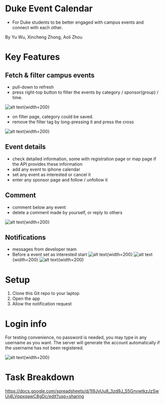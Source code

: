 # Duke Event Calendar
- For Duke students to be better engaged with campus events and connect with each other.

By Yu Wu, Xincheng Zhong, Aoli Zhou

# Key Features
## Fetch & filter campus events 
- pull-down to refresh
- press right-top button to filter the events by category / sponsor(group) / time.
 
![alt text](https://gitlab.oit.duke.edu/kits/ECE-564-01-F23/projects/new-bee/-/raw/main/ReadmeImg/refresh.png?ref_type=heads){width=200}
- on filter page, category could be saved.
- remove the filter tag by long-pressing it and press the cross

![alt text](https://gitlab.oit.duke.edu/kits/ECE-564-01-F23/projects/new-bee/-/raw/main/ReadmeImg/filterpage.jpeg?ref_type=heads){width=200}

## Event details
- check detailed information, some with registration page or map page if the API provides these information
- add any event to iphone calendar
- set any event as interested or cancel it
- enter any sponsor page and follow / unfollow it

## Comment
- comment below any event
- delete a comment made by yourself, or reply to others

![alt text](https://gitlab.oit.duke.edu/kits/ECE-564-01-F23/projects/new-bee/-/raw/main/ReadmeImg/%20comment.png?ref_type=heads){width=200}

## Notifications
- messages from developer team
- Before a event set as interested start
![alt text](https://gitlab.oit.duke.edu/kits/ECE-564-01-F23/projects/new-bee/-/raw/main/ReadmeImg/noti.png?ref_type=heads){width=200}
![alt text](https://gitlab.oit.duke.edu/kits/ECE-564-01-F23/projects/new-bee/-/raw/main/ReadmeImg/noti_on_lock.png?ref_type=heads){width=200}
![alt text](https://gitlab.oit.duke.edu/kits/ECE-564-01-F23/projects/new-bee/-/raw/main/ReadmeImg/noti_on_interested.png?ref_type=heads){width=200}




# Setup
1. Clone this Git repo to your laptop
2. Open the app
3. Allow the notification request

# Login info
For testing convenience, no password is needed, you may type in any username as you want. The server will generate the account automatically if the username has not been registered.

![alt text](https://gitlab.oit.duke.edu/kits/ECE-564-01-F23/projects/new-bee/-/raw/main/ReadmeImg/loginpage.jpeg?ref_type=heads){width=200}

# Task Breakdown 
https://docs.google.com/spreadsheets/d/1I9JvUu8_3zd9J_S5GnvwtkzJzSwUi4LVppxqawC8gDc/edit?usp=sharing


